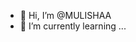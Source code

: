 - 👋 Hi, I’m @MULISHAA
- 🌱 I’m currently learning ...


<!---
MULISHAA/MULISHAA is a ✨ special ✨ repository because its `README.md` (this file) appears on your GitHub profile.
You can click the Preview link to take a look at your changes.
--->
